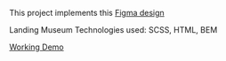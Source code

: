 This project implements this [Figma design](https://www.figma.com/file/lSR1m42L9YwzQwzzxKwHpw/THE-MET)

Landing Museum Technologies used: SCSS, HTML, BEM

[Working Demo](https://alzay007.github.io/Miami-landing/#)
